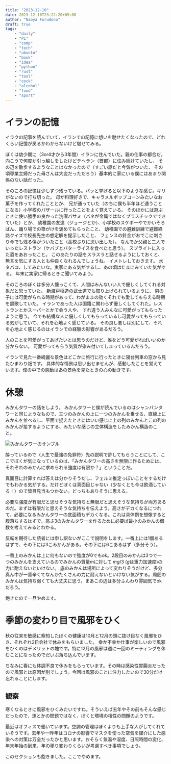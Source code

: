 ```yaml
---
title: "2023-12-10"
date: 2023-12-10T23:22:20+09:00
author: "Naoya Furudono"
draft: true
tags:
    - "daily"
    - "PL"
    - "comp"
    - "tech"
    - "ubuntu"
    - "book"
    - "idea"
    - "python"
    - "rust"
    - "tool"
    - "cock"
    - "alcohol"
    - "food"
    - "sport"
---
```


# イランの記憶

イラクの記事を読んでいて、イランでの記憶に想いを馳せたくなったので、どれくらい記憶が戻るかわからないけど馳せてみる。

ぼくは幼少期に（3or4才から3年間）イランに住んでいた。親の仕事の都合だ。
向こうで何度か引っ越しをしたけどテヘラン（首都）に住み続けていたし、
その辺を散歩するようなことはなかったので（すごい話だと今気がついた、
その頃専業主婦だった母さんは大変だっただろう）基本的に家にいる僕にはあまり関係のない話だった。

そのころの記憶は少しずつ残っている。パッと挙げると以下のような感じ。キリがないので打ち切った。
母が料理好きで、キャラメルポップコーンみたいなお菓子を作ってくれたこととか、
兄が通っていた（のちに僕も半年ほど通うことになる）小学校のバザールに行ったことをよく覚えている。
そのほかには遊ぶときに使い勝手の良かった洗濯バサミ（バネが金属ではなくプラスチックでできていた）とか、
幼稚園の友達（ジョージとか）、小学校のスケボーやでかいそろばん、踊り場での箒がけを褒めてもらったこと、
幼稚園での避難訓練で避難経路クイズで校長先生の想定解を提示したこと、
フェンスの針金がおでこに刺さり今でも残る傷がついたこと（高校ぶりに思い出した）。
なんでか父親と二人でいったレストラン（ケバブとバターライスを食べたと思う）。
スプライトに入った酒をあおったこと。
このあたりの話をスラスラと話せるようにしておくと、無言を気にする人とも仲良くなれるんでしょうね。
イメトレしておきます。
水タバコ、してみたいな。実家にある気がするし、あの頃はたまにみていた気がする。
年末に実家に帰るときに聞いてみよう。

そのころのぼくは多分人懐っこくて、人間はみんないい人で優しくしてくれる対象だと思っていた。
新渡戸稲造の武士道でも取り上げられているように、
男の子には可愛がられる時期があって、わがままの効くそれでも愛してもらえる時期を謳歌していた。
イランであった人は国籍に関わらず優しくしてくれた。レストランとかスーパーとかで会う人や、
すれ違う人みんなに可愛がってもらったように思う。
今でも結構な人に優しくしてもらっているし可愛がってもらっている気がしていて、それを心地よく感じている。
その良し悪しは別にして、それを心地よく感じるのはイランでの経験の影響があるだろう。

人のことを可愛がってあげたいとは思うのだけど、誰をどう可愛がればいいのか分からない。
可愛がってもらう気質が染み付いてしまっているんだろう。

イランで見た一番綺麗な景色はどこかに旅行に行ったときに寝台列車の窓から見たひまわり畑です。
具体的な情景は思い出せませんが、感動したことを覚えています。僕の中での感動はあの景色を見たときの心の動きです。

# 休憩

みかんタワーの話をしよう。
みかんタワーと僕が読んでいるのはシャンパンタワーと同じようなもので、三つのみかんの上に一つのみかんを乗せる、直線上にみかんを並べるし、平面で捉えたときにはいい感じに上の列のみかんとこの列のみかんが接するようにする、みたいな感じの立体構造をしたみかん構造のこと。

![みかんタワーのサンプル](./mikan-tower.jpg)

酔っているので（人生で最強の免罪符）先の説明で許してもらうことにして、ここでぼくが気になっているのは、「みかんタワーの高さを無限に作るためには、それぞれのみかんに求められる強度は有限か？」ということだ。

真面目に計算すれば答えは分かりそうだし、フェルミ推定っぽいことをするだけでもわかる気がする。だけどぼくは真面目じゃない（少なくとも今は飲酒している！）ので皆目見当もつかない。どっちもありそうに思える。

必要な強度が有限だと思せそうな気持ちと無限だと思えそうな気持ちが両方あるのだ。まずは有限だと思えそうな気持ちを伝えよう。高さがデカくなるにつれて、必要になるみかんタワーの底面積もデカくなる。これは具体例を想像すると腹落ちするはずで、高さ3のみかんタワーを作るために必要ば最小のみかんの個数を考えてみるとわかる。

反転を期待した読者には申し訳ないがここで説明をします。一番上には1個あるはずで、その下には3こみかんがある。その下には6こあるはず（多分そう）。

一番上のみかんは上に何もないので強度が0でもok。2段目のみかんは3つで一つのみかんを支えているのでみかんの質量$m$に対して $mg/3$ ($g$は重力加速度)の力に耐えないといけない。
底のみかんは場所によって変わりそうだけど、多分真ん中が一番辛くてなんかたくさんの力に耐えないといけない気がする。周囲のみかんは気持ち弱くても大丈夫に思う。まあこの辺は多分ふんわり雰囲気でokだろう。

飽きたので一旦やめます。

# 季節の変わり目で風邪をひく

秋の往来を敏感に察知したぼくの健康は10月と12月の頭に抜け目なく風邪をひき、それぞれ2日会社で休みをもらいました。
幸か不幸か仕事が楽しいので風邪をひくのはデメリットの塊です。特に12月の風邪は週に一回のミーティングを休むことになったのでだいぶ落ち込んでいます。

ちなみに春にも体調不良で休みをもらっています。その時は感染性胃腸炎だったので風邪とは原因が別でしょう。今回は風邪のことに注力したいので30分だけ忘れることにします。

## 観察

寒くなるときに風邪をひくみたいですね。そういえば去年やその前もそんな感じだったので、運とかの問題ではなく、ぼくと環境の相性の問題のようです。

最近はオフィスで働いています。空調の管理はぼくよりも上手な人がしてくれていそうです。去年や一昨年はコロナの影響でマスクを使った空気を媒介にした感染への対策は万全だったかと思います。おそらく気温や湿度、日照時間の変化、年末年始の到来、年の移り変わりくらいが考慮すべき事項でしょう。

このセクションも飽きました。ここでやめます。



